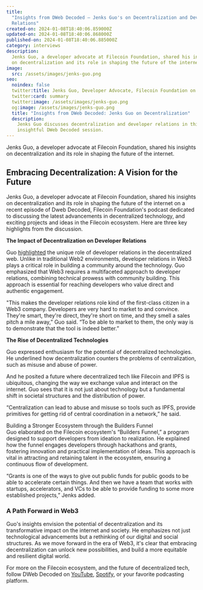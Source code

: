 ```yaml
---
title:
  "Insights from DWeb Decoded – Jenks Guo's on Decentralization and Developer
  Relations"
created-on: 2024-01-08T18:40:06.859000Z
updated-on: 2024-01-08T18:40:06.868000Z
published-on: 2024-01-08T18:40:06.885000Z
category: interviews
description:
  Jenks Guo, a developer advocate at Filecoin Foundation, shared his insights
  on decentralization and its role in shaping the future of the internet.
image:
  src: /assets/images/jenks-guo.png
seo:
  noindex: false
  twitter:title: Jenks Guo, Developer Advocate, Filecoin Foundation on Dweb Decoded
  twitter:card: summary
  twitter:image: /assets/images/jenks-guo.png
  og:image: /assets/images/jenks-guo.png
  title: "Insights from DWeb Decoded: Jenks Guo on Decentralization"
  description:
    Jenks Guo discusses decentralization and developer relations in this
    insightful DWeb Decoded session.
---
```


Jenks Guo, a developer advocate at Filecoin Foundation, shared his insights on decentralization and its role in shaping the future of the internet.

## Embracing Decentralization: A Vision for the Future

Jenks Guo, a developer advocate at Filecoin Foundation, shared his insights on decentralization and its role in shaping the future of the internet on a recent episode of Dweb Decoded, Filecoin Foundation's podcast dedicated to discussing the latest advancements in decentralized technology, and exciting projects and ideas in the Filecoin ecosystem. Here are three key highlights from the discussion.

**The Impact of Decentralization on Developer Relations**

Guo [highlighted](https://youtu.be/C8NFJqlXu3E?t=948) the unique role of developer relations in the decentralized web. Unlike in traditional Web2 environments, developer relations in Web3 plays a critical role in building a community around the technology. Guo emphasized that Web3 requires a multifaceted approach to developer relations, combining technical prowess with community building. This approach is essential for reaching developers who value direct and authentic engagement.

"This makes the developer relations role kind of the first-class citizen in a Web3 company. Developers are very hard to market to and convince. They're smart, they're direct, they're short on time, and they smell a sales pitch a mile away,” Guo said. “To be able to market to them, the only way is to demonstrate that the tool is indeed better.”

**The Rise of Decentralized Technologies**

Guo expressed enthusiasm for the potential of decentralized technologies. He underlined how decentralization counters the problems of centralization, such as misuse and abuse of power.

And he posited a future where decentralized tech like Filecoin and IPFS is ubiquitous, changing the way we exchange value and interact on the internet. Guo sees that it is not just about technology but a fundamental shift in societal structures and the distribution of power.

“Centralization can lead to abuse and misuse so tools such as IPFS, provide primitives for getting rid of central coordination in a network,” he said.

Building a Stronger Ecosystem through the Builders Funnel\
Guo elaborated on the Filecoin ecosystem's “Builders Funnel,” a program designed to support developers from ideation to realization. He explained how the funnel engages developers through hackathons and grants, fostering innovation and practical implementation of ideas. This approach is vital in attracting and retaining talent in the ecosystem, ensuring a continuous flow of development.

“Grants is one of the ways to give out public funds for public goods to be able to accelerate certain things. And then we have a team that works with startups, accelerators, and VCs to be able to provide funding to some more established projects,” Jenks added.

### A Path Forward in Web3

Guo's insights envision the potential of decentralization and its transformative impact on the internet and society. He emphasizes not just technological advancements but a rethinking of our digital and social structures. As we move forward in the era of Web3, it's clear that embracing decentralization can unlock new possibilities, and build a more equitable and resilient digital world.

For more on the Filecoin ecosystem, and the future of decentralized tech, follow DWeb Decoded on [YouTube](https://www.youtube.com/playlist?list=PLp3zrT1ewY0micCUXk2G1B1-ukbpuclJy), [Spotify](https://open.spotify.com/show/5GPjDV4AVv7xwmg0ByySac?si=af7b9bf4b2994237), or your favorite podcasting platform.
